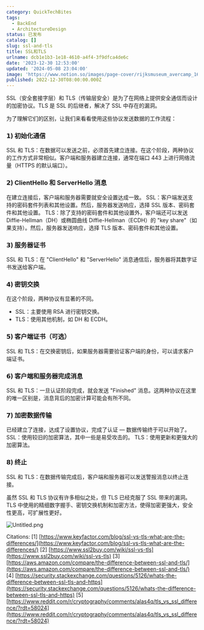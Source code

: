 ```yaml
---
category: QuickTechBites
tags:
  - BackEnd
  - ArchitectureDesign
status: 已发布
catalog: []
slug: ssl-and-tls
title: SSL和TLS
urlname: dcb1e1b3-1e18-4610-a4f4-3f9dfca4de6c
date: '2023-12-30 12:53:00'
updated: '2024-05-08 23:04:00'
image: 'https://www.notion.so/images/page-cover/rijksmuseum_avercamp_1620.jpg'
published: 2022-12-30T08:00:00.000Z
---
```


SSL（安全套接字层）和 TLS（传输层安全）是为了在网络上提供安全通信而设计的加密协议。TLS 是 SSL 的后继者，解决了 SSL 中存在的漏洞。


为了理解它们的区别，让我们来看看使用这些协议发送数据的工作流程：


### 𝟭) 初始化通信


SSL 和 TLS：在数据可以发送之前，必须首先建立连接。在这个阶段，两种协议的工作方式非常相似。客户端和服务器建立连接，通常在端口 443 上进行网络流量（HTTPS 的默认端口）。


### 𝟮) ClientHello 和 ServerHello 消息


在建立连接后，客户端和服务器需要就安全设置达成一致。
SSL：客户端发送支持的密码套件列表和其他设置。然后，服务器发送响应，选择 SSL 版本、密码套件和其他设置。
TLS：除了支持的密码套件和其他设置外，客户端还可以发送 Diffie-Hellman（DH）或椭圆曲线 Diffie-Hellman（ECDH）的 "key share"（如果支持）。然后，服务器发送响应，选择 TLS 版本、密码套件和其他设置。


### 𝟯) 服务器证书


SSL 和 TLS：在 "ClientHello" 和 "ServerHello" 消息通信后，服务器将其数字证书发送给客户端。


### 𝟰) 密钥交换


在这个阶段，两种协议有显著的不同。
- SSL：主要使用 RSA 进行密钥交换。
- TLS：使用其他机制，如 DH 和 ECDH。


### 𝟱) 客户端证书（可选）


SSL 和 TLS：在交换密钥后，如果服务器需要验证客户端的身份，可以请求客户端证书。


### 𝟲) 客户端和服务器完成消息


SSL 和 TLS：一旦认证阶段完成，就会发送 "Finished" 消息。这两种协议在这里的唯一区别是，消息背后的加密计算可能会有所不同。


### 𝟳) 加密数据传输


已经建立了连接，达成了设置协议，完成了认证 — 数据传输终于可以开始了。
SSL：使用较旧的加密算法，其中一些是易受攻击的。
TLS：使用更新和更强大的加密算法。


### 𝟴) 终止


SSL 和 TLS：在数据传输完成后，客户端和服务器可以发送警报消息以终止连接。


虽然 SSL 和 TLS 协议有许多相似之处，但 TLS 已经克服了 SSL 带来的漏洞。TLS 中使用的精细数字握手、密钥交换机制和加密方法，使得加密更强大，安全性更高，可扩展性更好。


![Untitled.png](https://prod-files-secure.s3.us-west-2.amazonaws.com/5d24fe63-e567-4804-86f9-9fdc62e13082/8ff987c5-7f31-4b50-83f5-c69ee7578c4a/Untitled.png?X-Amz-Algorithm=AWS4-HMAC-SHA256&X-Amz-Content-Sha256=UNSIGNED-PAYLOAD&X-Amz-Credential=ASIAZI2LB466Y2SELYY2%2F20250324%2Fus-west-2%2Fs3%2Faws4_request&X-Amz-Date=20250324T053916Z&X-Amz-Expires=3600&X-Amz-Security-Token=IQoJb3JpZ2luX2VjEI7%2F%2F%2F%2F%2F%2F%2F%2F%2F%2FwEaCXVzLXdlc3QtMiJHMEUCIQDYaYs9zBXSEEGrPlrS8PxMFlOvYY14ncLqxqP7dpqo%2FQIgHyDa3JsNpa2i%2BiO%2FYd3P4MnbY2v1sEW70uu9ge4Wt4gqiAQI5v%2F%2F%2F%2F%2F%2F%2F%2F%2F%2FARAAGgw2Mzc0MjMxODM4MDUiDB9FLRcYREydYb6S4yrcAxRyWD3egFSUTkX9tT%2Fp1fZYPg%2FLMJR067iyrTDkdxYNbNEuNNSSicr%2Bz7HC20HK1leBDQ3rPWp07JWN98pAHzBVowIL%2FDjXfyWlXpvg7Y306vhfYRPrnH%2Fu%2By2A71etFXkPiq4otQ9qv5Nz%2B3hkZpwihaALc2SiDJB7RB4iwAd9kz2I8zF8vf0KWghT7B9knl9EnCK9Vtfl%2FVjO%2Flta4%2F60pl5gs%2FdYgIuEhszke0EidX3GO6Yu7SMKbEVd2xKuShUXrOFUniwmhfyg2bN7cx%2BpIyNqpUBgYuwrdI5Jz0Dl3UkDLL6%2FYc2mZPg0D4tcfO5yFAgVFXPs6vKk0f3YxqftQJ41EG%2BsrSt59mqNkwt2zf1oDoP2X8fG6k0XJAW4pEorOhFAMBSe0Vo1W6grBMfh7MnVKxMJm4pxCdupgs0%2B4nYlFtDk1J6swX91AE0cvCcIYSFrb9mqcNDGYoO1yJAFvj3A3Iagn4u1eJVsHS9DGmYNMHxj2yS%2BfHJB6oC4o3qVcQo47rW5tPRqLNNXBgmw0ZdCLDhxhAfjg5VJRG6XNbnaTmuvnHdVtjof%2F2RNVbZoSVuGJMXh5kAbb1wvIkc6vRANsKCCk%2FfzX9%2BCYf3a%2FiH91WtiSnfZis2yMOfXg78GOqUBZfEshpQL4Zfl3xWpolHq6np0AZsVVKfw9goF84sRvuxwk5vwfCL6S8N9B83Y8LzmGLMyW2re%2FI6oZHRKlGZlrsftFsCJVQ3wkB293sS3edMgUPQUVwbEnJyJA0YKUZ5NGXL0ZzqJn4LTcuQ64DCTC24kxJfwfs5qqd8r49ktTwqRhGvdfOSiDqVZ1N3VPuAud0VHQtjQI0w5KKikaDfFiY7pf96g&X-Amz-Signature=53b1fc5fd110a25ab5be7e07a3131fc76e9d8bc41a6f742f5a74e888b1065709&X-Amz-SignedHeaders=host&x-id=GetObject)


Citations:
[1] [https://www.keyfactor.com/blog/ssl-vs-tls-what-are-the-differences/](https://www.keyfactor.com/blog/ssl-vs-tls-what-are-the-differences/)
[2] [https://www.ssl2buy.com/wiki/ssl-vs-tls](https://www.ssl2buy.com/wiki/ssl-vs-tls)
[3] [https://aws.amazon.com/compare/the-difference-between-ssl-and-tls/](https://aws.amazon.com/compare/the-difference-between-ssl-and-tls/)
[4] [https://security.stackexchange.com/questions/5126/whats-the-difference-between-ssl-tls-and-https](https://security.stackexchange.com/questions/5126/whats-the-difference-between-ssl-tls-and-https)
[5] [https://www.reddit.com/r/cryptography/comments/alas4q/tls_vs_ssl_difference/?rdt=58024](https://www.reddit.com/r/cryptography/comments/alas4q/tls_vs_ssl_difference/?rdt=58024)

